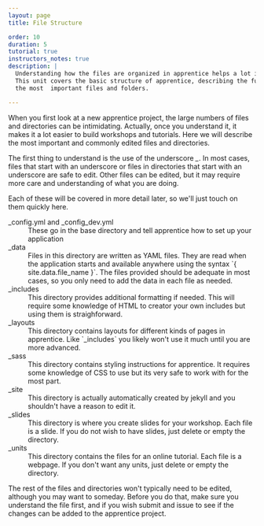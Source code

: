 ```yaml
---
layout: page
title: File Structure

order: 10
duration: 5
tutorial: true
instructors_notes: true
description: |
  Understanding how the files are organized in apprentice helps a lot in using it.
  This unit covers the basic structure of apprentice, describing the function of\
  the most  important files and folders.

---
```



When you first look at a new apprentice project, the large numbers of files and 
directories can be intimidating. Actually, once you understand it, it makes it a lot 
easier to build workshops and tutorials. Here we will describe the most important and 
commonly edited files and directories. 

The first thing to understand is the use of the underscore *_*. In most cases, files 
that start with an underscore or files in directories that start with an underscore
are safe to edit. Other files can be edited, but it may require more care and 
understanding of what you are doing. 

Each of these will be covered in more detail later, so we'll just touch on them 
quickly here.

<dl>
  <dt>_config.yml and _config_dev.yml</dt>
  <dd>
    These go in the base directory and tell apprentice how to set up your application
  </dd>
  <dt>_data</dt>
  <dd>
    Files in this directory are written as YAML files. They are read when the 
    application starts and available anywhere using the syntax `{ site.data.file_name }`.
    The files provided should be adequate in most cases, so you only need to add the 
    data in each file as needed.
  </dd>
  <dt>_includes</dt>
  <dd>
    This directory provides additional formatting if needed. This will require some 
    knowledge of HTML to creator your own includes but using them is straighforward.
  </dd>
  <dt>_layouts</dt>
  <dd>
    This directory contains layouts for different kinds of pages in apprentice. Like
    `_includes` you likely won't use it much until you are more advanced.
  </dd>
  <dt>_sass</dt>
  <dd>
    This directory contains styling instructions for apprentice. It requires some 
    knowledge of CSS to use but its very safe to work with for the most part.
  </dd>
  <dt>_site</dt>
  <dd>
    This directory is actually automatically created by jekyll and you shouldn't have a 
    reason to edit it.
  </dd>
  <dt>_slides</dt>
  <dd>
    This directory is where you create slides for your workshop. Each file is a slide. 
    If you do not wish to have slides, just delete or empty the directory.
  </dd>
  <dt>_units</dt>
  <dd>
    This directory contains the files for an online tutorial. Each file is a webpage.
    If you don't want any units, just delete or empty the directory.
  </dd>
  
  The rest of the files and directories won't typically need to be edited, although
  you may want to someday. Before you do that, make sure you understand the file first,
  and if you wish submit and issue to see if the changes can be added to the apprentice
  project.
</dl>


